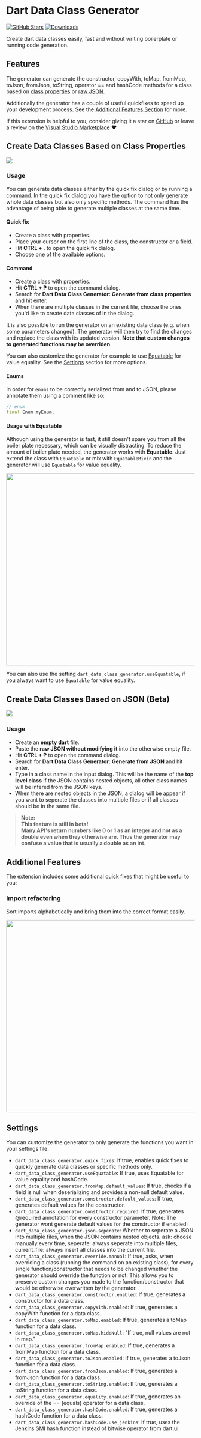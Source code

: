 # Dart Data Class Generator

[![GitHub Stars](https://img.shields.io/github/stars/bxqm/dart_data_class_generator.svg?logo=github)](https://github.com/bxqm/dart_data_class_generator)
[![Downloads](https://img.shields.io/visual-studio-marketplace/d/BendixMa.dart-data-class-generator?color=blue)](https://github.com/bxqm/dart_data_class_generator)


Create dart data classes easily, fast and without writing boilerplate or running code generation.  

## Features

The generator can generate the constructor, copyWith, toMap, fromMap, toJson, fromJson, toString, operator == and hashCode methods for a class based on [class properties](#create-data-classes-based-on-class-properties) or [raw JSON](#create-data-classes-based-on-json-beta).

Additionally the generator has a couple of useful quickfixes to speed up your development process. See the [Additional Features Section](#additional-features) for more.

If this extension is helpful to you, consider giving it a star on [GitHub](https://github.com/bxqm/Dart-Data-Class-Generator) or leave a review on the [Visual Studio Marketplace](https://marketplace.visualstudio.com/items?itemName=BendixMa.dart-data-class-generator) :heart:

## Create Data Classes Based on Class Properties

![](assets/gif_from_class.gif)

### **Usage**

You can generate data classes either by the quick fix dialog or by running a command. In the quick fix dialog you have the option to not only generate whole data classes but also only specific methods. The command has the advantage of being able to generate multiple classes at the same time.

#### **Quick fix**

- Create a class with properties.
- Place your cursor on the first line of the class, the constructor or a field.
- Hit **CTRL + .** to open the quick fix dialog.
- Choose one of the available options.

#### **Command**

- Create a class with properties.
- Hit **CTRL + P** to open the command dialog.
- Search for **Dart Data Class Generator: Generate from class properties** and hit enter.
- When there are multiple classes in the current file, choose the ones you'd like to create data classes of in the dialog.

It is also possible to run the generator on an existing data class (e.g. when some parameters changed). The generator will then try to find the changes and replace the class with its updated version. **Note that custom changes to generated functions may be overriden**.

You can also customize the generator for example to use [Equatable](https://pub.dev/packages/equatable) for value equality. See the [Settings](#-settings) section for more options.

#### **Enums**

In order for `enums` to be correctly serialized from and to JSON, please annotate them using a comment like so:
```dart
// enum
final Enum myEnum;
```

#### Usage with Equatable

Although using the generator is fast, it still doesn't spare you from all the boiler plate necessary, which can be visually distracting. To reduce the amount of boiler plate needed, the generator works with **Equatable**. Just extend the class with `Equatable` or mix with `EquatableMixin` and the generator will use `Equatable` for value equality. 

<img width="512" src="assets/equatable_demo.gif"/>

You can also use the setting `dart_data_class_generator.useEquatable`, if you always want to use `Equatable` for value equality.

## Create Data Classes Based on JSON (Beta)

![](assets/gif_from_json.gif)

### **Usage**

- Create an **empty dart** file.
- Paste the **raw JSON without modifying it** into the otherwise empty file.
- Hit **CTRL + P** to open the command dialog.
- Search for **Dart Data Class Generator: Generate from JSON** and hit enter.
- Type in a class name in the input dialog. This will be the name of the **top level class** if the JSON contains nested objects, all other class names will be infered from the JSON keys.
- When there are nested objects in the JSON, a dialog will be appear if you want to seperate the classes into multiple files or if all classes should be in the same file.

> **Note:**  
> **This feature is still in beta!**  
> **Many API's return numbers like 0 or 1 as an integer and not as a double even when they otherwise are. Thus the generator may confuse a value that is usually a double as an int.**  

## Additional Features

The extension includes some additional quick fixes that might be useful to you:

### Import refactoring

Sort imports alphabetically and bring them into the correct format easily.

<img width="512" src="assets/import_demo.gif"/>


## Settings

You can customize the generator to only generate the functions you want in your settings file.

* `dart_data_class_generator.quick_fixes`: If true, enables quick fixes to quickly generate data classes or specific methods only.
* `dart_data_class_generator.useEquatable`: If true, uses Equatable for value equality and hashCode.
* `dart_data_class_generator.fromMap.default_values`: If true, checks if a field is null when deserializing and provides a non-null default value.
* `dart_data_class_generator.constructor.default_values`: If true, generates default values for the constructor.
* `dart_data_class_generator.constructor.required`: If true, generates @required annotation for every constructor parameter. Note: The generator wont generate default values for the constructor if enabled!
* `dart_data_class_generator.json.seperate`: Whether to seperate a JSON into multiple files, when the JSON contains nested objects. ask: choose manually every time, seperate: always seperate into multiple files, current_file: always insert all classes into the current file.
* `dart_data_class_generator.override.manual`: If true, asks, when overriding a class (running the command on an existing class), for every single function/constructor that needs to be changed whether the generator should override the function or not. This allows you to preserve custom changes you made to the function/constructor that would be otherwise overwritten by the generator.
* `dart_data_class_generator.constructor.enabled`: If true, generates a constructor for a data class.
* `dart_data_class_generator.copyWith.enabled`: If true, generates a copyWith function for a data class.
* `dart_data_class_generator.toMap.enabled`: If true, generates a toMap function for a data class.
* `dart_data_class_generator.toMap.hideNull`: "If true, null values are not in map."
* `dart_data_class_generator.fromMap.enabled`: If true, generates a fromMap function for a data class.
* `dart_data_class_generator.toJson.enabled`: If true, generates a toJson function for a data class.
* `dart_data_class_generator.fromJson.enabled`: If true, generates a fromJson function for a data class.
* `dart_data_class_generator.toString.enabled`: If true, generates a toString function for a data class.
* `dart_data_class_generator.equality.enabled`: If true, generates an override of the == (equals) operator for a data class.
* `dart_data_class_generator.hashCode.enabled`: If true, generates a hashCode function for a data class.
* `dart_data_class_generator.hashCode.use_jenkins`: If true, uses the Jenkins SMI hash function instead of bitwise operator from dart:ui.